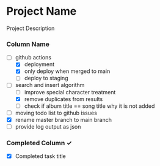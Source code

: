 
# Project Name
Project Description

### Column Name
- [ ] github actions
  - [x] deployment
  - [x] only deploy when merged to main
  - [ ] deploy to staging 
- [ ] search and insert algorithm
  - [ ] improve special character treatment
  - [x] remove duplicates from results
  - [ ] check if album title == song title why it is not added
- [ ] moving todo list to github issues
- [x] rename master branch to main branch
- [ ] provide log output as json 

### Completed Column ✓
- [x] Completed task title  
